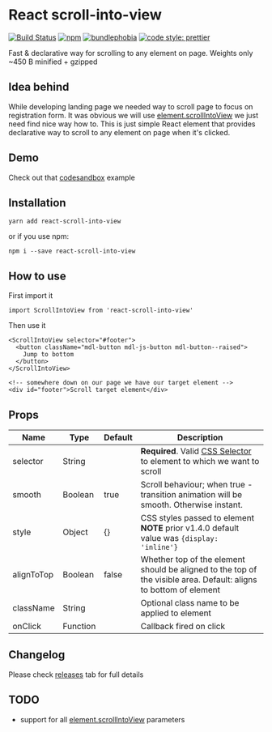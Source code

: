 # React scroll-into-view
[![Build Status](https://travis-ci.org/dominikbulaj/react-scroll-into-view.svg?branch=master)](https://travis-ci.org/dominikbulaj/react-scroll-into-view)
[![npm](https://img.shields.io/npm/v/react-scroll-into-view.svg)](https://www.npmjs.com/package/react-scroll-into-view)
[![bundlephobia](https://badgen.net/bundlephobia/minzip/react-scroll-into-view)](https://bundlephobia.com/result?p=react-scroll-into-view)
[![code style: prettier](https://img.shields.io/badge/code_style-prettier-ff69b4.svg?style=flat-square)](https://github.com/prettier/prettier)

Fast & declarative way for scrolling to any element on page. Weights only ~450 B minified + gzipped

## Idea behind
While developing landing page we needed way to scroll page to focus on registration form. It was obvious we will use [element.scrollIntoView](https://developer.mozilla.org/en-US/docs/Web/API/Element/scrollIntoView) we just need find nice way how to.
This is just simple React element that provides declarative way to scroll to any element on page when it's clicked.

## Demo
Check out that [codesandbox](https://codesandbox.io/s/14lxm6jmm7) example

## Installation
```
yarn add react-scroll-into-view
```
or if you use npm:
```
npm i --save react-scroll-into-view
```

## How to use
First import it
```
import ScrollIntoView from 'react-scroll-into-view'
```

Then use it
```
<ScrollIntoView selector="#footer">
  <button className="mdl-button mdl-js-button mdl-button--raised">
    Jump to bottom
  </button>
</ScrollIntoView>

<!-- somewhere down on our page we have our target element -->
<div id="footer">Scroll target element</div>
```

## Props
| Name | Type | Default | Description
| --- | --- | --- | ---
| selector | String | | **Required**. Valid [CSS Selector](https://developer.mozilla.org/en-US/docs/Web/CSS/CSS_Selectors) to element to which we want to scroll
| smooth | Boolean | true | Scroll behaviour; when true - transition animation will be smooth. Otherwise instant.
| style | Object | {} | CSS styles passed to element <br>**NOTE** prior v1.4.0 default value was `{display: 'inline'}`
| alignToTop | Boolean | false | Whether top of the element should be aligned to the top of the visible area. Default: aligns to bottom of element
| className | String | | Optional class name to be applied to element
| onClick| Function | | Callback fired on click

## Changelog
Please check [releases](https://github.com/dominikbulaj/react-scroll-into-view/releases) tab for full details

## TODO
* support for all [element.scrollIntoView](https://developer.mozilla.org/en-US/docs/Web/API/Element/scrollIntoView) parameters